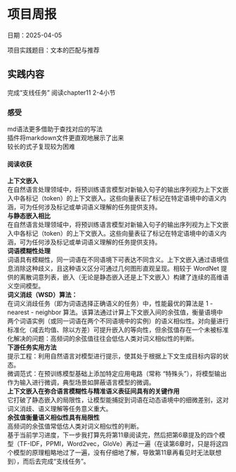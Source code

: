 # 项目周报

日期：2025-04-05

项目实践题目：文本的匹配与推荐

## 实践内容
完成“支线任务”
阅读chapter11 2-4小节
### 感受
md语法更多借助于查找对应的写法  
插件将markdown文件更直观地展示了出来  
较长的式子复现较为困难  
#### 阅读收获
**上下文嵌入**   
在自然语言处理领域中，将预训练语言模型对新输入句子的输出序列视为上下文嵌入中各标记（token）的上下文嵌入。这些向量表征了标记在特定语境中的语义内涵，可为任何涉及标记或单词语义理解的任务提供支持。  
**与静态嵌入相比**  
在自然语言处理领域中，将预训练语言模型对新输入句子的输出序列视为上下文嵌入中各标记（token）的上下文嵌入。这些向量表征了标记在特定语境中的语义内涵，可为任何涉及标记或单词语义理解的任务提供支持。  
**词语模糊性处理**  
词语具有模糊性，同一词语在不同语境下可表达不同含义。上下文嵌入通过语境信息消除这种歧义，且这种语义区分可通过几何图形直观呈现。相较于 WordNet 提供的离散词意列表，嵌入（无论是静态嵌入还是上下文嵌入）构建了连续的高维语义空间模型。  
**词义消歧（WSD）算法：**  
在词义消歧任务（即为词语选择正确语义的任务）中，性能最优的算法是 1 - nearest - neighbor 算法。该算法通过计算上下文嵌入间的余弦值，衡量语境中两个词语实例（或同一词语在两个不同语境中的实例）的语义相似性。对向量进行标准化（减去均值、除以方差）可提升嵌入的等向性，但余弦值存在一个未被标准化解决的问题：高频词的余弦值往往会低估人类对词义相似性的判断。  
**下游任务实用方法**   
提示工程：利用自然语言对模型进行提示，使其处于根据上下文生成目标内容的状态。  
微调范式：在预训练模型基础上添加特定应用电路（常称 “特殊头”），将模型输出作为输入进行微调，典型场景如屏蔽语言模型的微调。  
**上下文嵌入在弥合语言模糊性与精准语义表征间具有的关键作用**   
它打破了静态嵌入的局限性，让模型能捕捉到词语在动态语境中的细微差别，这对词义消歧、语义理解等任务意义重大。  
**余弦值衡量语义相似性具有局限性**  
高频词的余弦值常低估人类对词义相似性的判断。  
基于当前学习进度，下一步我打算先将第11章阅读完，然后把第6章提及的四个模型（TF-IDF，PPMI，Word2vec，GloVe）再过一遍（在读第6章时，只是将这四个模型的原理粗略地过了一遍，没有仔细地了解，导致第11章再看见时无法联想到），而后去完成“支线任务”。
